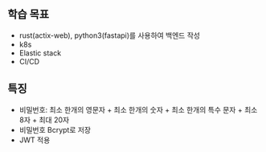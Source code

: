 ## 학습 목표
- rust(actix-web), python3(fastapi)를 사용하여 백엔드 작성
- k8s
- Elastic stack
- CI/CD

## 특징
- 비밀번호: 최소 한개의 영문자 + 최소 한개의 숫자 + 최소 한개의 특수 문자 + 최소 8자 + 최대 20자
- 비밀번호 Bcrypt로 저장
- JWT 적용